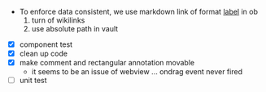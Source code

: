 - To enforce data consistent, we use markdown link of format [label](path/to/file.md#^block-id) in ob
  1. turn of wikilinks
  2. use absolute path in vault
- [x] component test
- [x] clean up code
- [x] make comment and rectangular annotation movable
  - it seems to be an issue of webview ... ondrag event never fired
- [ ] unit test

